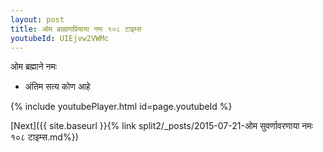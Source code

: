 ```yaml
---
layout: post
title: ओम ब्राह्मणप्रियाया नमः १०८ टाइम्स
youtubeId: UIEjvw2VWMc
---
```

 
 
 ओम ब्रह्माने नमः  
 
 -  अंतिम सत्य कोण आहे 
 
  
 
  
 
 
 
 
 
 


{% include youtubePlayer.html id=page.youtubeId %}
 
[Next]({{ site.baseurl }}{% link  split2/_posts/2015-07-21-ओम सुवर्णावरणाया नमः १०८ टाइम्स.md%})
 

